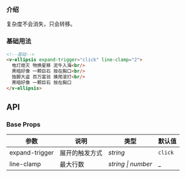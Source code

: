 ### 介绍

复杂度不会消失，只会转移。

### 基础用法

```html
<!--基础-->
<v-ellipsis expand-trigger="click" line-clamp="2">
  电灯熄灭 物换星移 泥牛入海<br/>
  黑暗好像 一颗巨石 按在胸口<br/>
  独脚大盗 百万富翁 摸爬滚打<br/>
  黑暗好像 一颗巨石 按在胸口
</v-ellipsis>
```

## API

### Base Props

| 参数   | 说明           | 类型      | 默认值 |
| ------ | -------------- | --------- | ------ |
| expand-trigger | 展开的触发方式 | _string_ | `click`    |
| line-clamp | 最大行数 | _string \| number_  | _    |
